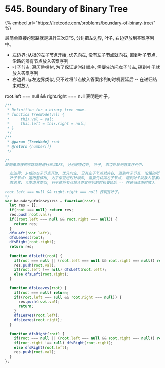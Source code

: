# 545. Boundary of Binary Tree

{% embed url="https://leetcode.com/problems/boundary-of-binary-tree/" %}

最简单直接的思路就是进行三次DFS, 分别把左边界, 叶子, 右边界放到答案序列中。

* 左边界: 从根的左子节点开始, 优先向左, 没有左子节点就向右, 直到叶子节点, 沿路的所有节点放入答案序列
* 叶子节点: 遍历整棵树, 为了保证逆时针顺序, 需要先访问左子节点, 碰到叶子就放入答案序列
* 右边界: 与左边界类似, 只不过将节点放入答案序列的时机要延后 -- 在递归结束时放入

root.left === null && right.right === null 表明是叶子。

```javascript
/**
 * Definition for a binary tree node.
 * function TreeNode(val) {
 *     this.val = val;
 *     this.left = this.right = null;
 * }
 */
/**
 * @param {TreeNode} root
 * @return {number[]}
 */

/*
最简单直接的思路就是进行三次DFS, 分别把左边界, 叶子, 右边界放到答案序列中.

  左边界: 从根的左子节点开始, 优先向左, 没有左子节点就向右, 直到叶子节点, 沿路的所有节点放入答案序列
  叶子节点: 遍历整棵树, 为了保证逆时针顺序, 需要先访问左子节点, 碰到叶子就放入答案序列
  右边界: 与左边界类似, 只不过将节点放入答案序列的时机要延后 -- 在递归结束时放入
  
root.left === null && right.right === null 表明是叶子。
*/
var boundaryOfBinaryTree = function(root) {
  let res = [];
  if(root === null) return res;
  res.push(root.val);
  if((root.left === null && root.right === null)) {
    return res;
  }
  dfsLeft(root.left);
  dfsLeaves(root);
  dfsRight(root.right);
  return res;
  
  function dfsLeft(root) {
    if(root === null || (root.left === null && root.right === null)) return;
    res.push(root.val);
    if(root.left !== null) dfsLeft(root.left);
    else dfsLeft(root.right);
  }
  
  function dfsLeaves(root) {
    if(root === null) return;
    if((root.left === null && root.right === null)) {
      res.push(root.val);
      return;
    }
    dfsLeaves(root.left);
    dfsLeaves(root.right);
  }
  
  function dfsRight(root) {
    if(root === null || (root.left === null && root.right === null)) return;
    if(root.right !== null) dfsRight(root.right);
    else dfsRight(root.left);
    res.push(root.val);
  }
};
```

